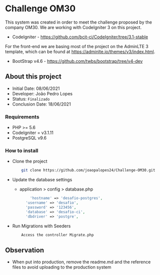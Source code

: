 # Challenge OM30

This system was created in order to meet the challenge proposed by the company OM30. We are working with CodeIgniter 3 on this project.

- CodeIgniter - https://github.com/bcit-ci/CodeIgniter/tree/3.1-stable

For the front-end we are basing most of the project on the AdminLTE 3 template, which can be found at https://adminlte.io/themes/v3/index.html.

- BootStrap v4.6 - https://github.com/twbs/bootstrap/tree/v4-dev

## About this project

- Initial Date: 08/06/2021
- Developer: João Pedro Lopes
- Status: `Finalizado`
- Conclusion Date: 18/06/2021

### Requirements
- PHP >= 5.6
- CodeIgniter = v3.1.11
- PostgreSQL v9.6

### How to install
- Clone the project
    ```bash
        git clone https://github.com/joaopalopes24/Challenge-OM30.git
    ```

- Update the database settings
    - application > config > database.php 
    ```php
        	'hostname' => 'desafio-postgres',
          'username' => 'desafio',
          'password' => '123456',
          'database' => 'desafio-ci',
          'dbdriver' => 'postgre',
    ```

- Run Migrations with Seeders
    ```bash
        Access the controller Migrate.php
    ```

## Observation
- When put into production, remove the readme.md and the reference files to avoid uploading to the production system